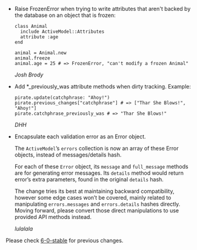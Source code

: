 *   Raise FrozenError when trying to write attributes that aren't backed by the database on an object that is frozen:

        class Animal
          include ActiveModel::Attributes
          attribute :age
        end

        animal = Animal.new
        animal.freeze
        animal.age = 25 # => FrozenError, "can't modify a frozen Animal"

    *Josh Brody*

*   Add *_previously_was attribute methods when dirty tracking. Example:

        pirate.update(catchphrase: "Ahoy!")
        pirate.previous_changes["catchphrase"] # => ["Thar She Blows!", "Ahoy!"]
        pirate.catchphrase_previously_was # => "Thar She Blows!"

    *DHH*

*   Encapsulate each validation error as an Error object.

    The `ActiveModel`’s `errors` collection is now an array of these Error 
    objects, instead of messages/details hash.

    For each of these `Error` object, its `message` and `full_message` methods 
    are for generating error messages. Its `details` method would return error’s 
    extra parameters, found in the original `details` hash.

    The change tries its best at maintaining backward compatibility, however 
    some edge cases won’t be covered, mainly related to manipulating 
    `errors.messages` and `errors.details` hashes directly. Moving forward, 
    please convert those direct manipulations to use provided API methods instead.

    *lulalala*

Please check [6-0-stable](https://github.com/rails/rails/blob/6-0-stable/activemodel/CHANGELOG.md) for previous changes.
